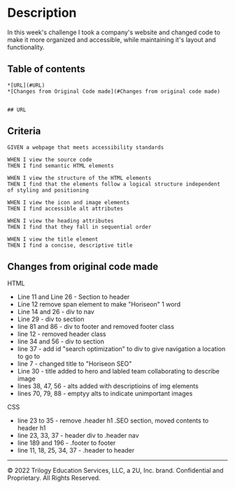 # Description

In this week's challenge I took a company's website and changed code to make it more organized and accessible, while maintaining it's layout and functionality. 

## Table of contents

```
*[URL](#URL)
*[Changes from Original Code made](#Changes from original code made)


## URL

```

## Criteria

```
GIVEN a webpage that meets accessibility standards

WHEN I view the source code
THEN I find semantic HTML elements

WHEN I view the structure of the HTML elements
THEN I find that the elements follow a logical structure independent of styling and positioning

WHEN I view the icon and image elements
THEN I find accessible alt attributes

WHEN I view the heading attributes
THEN I find that they fall in sequential order

WHEN I view the title element
THEN I find a concise, descriptive title
```

## Changes from original code made

HTML
* Line 11 and Line 26 - Section to header
* Line 12 remove span element to make "Horiseon" 1 word
* Line 14 and 26 - div to nav
* Line 29 - div to section
* line 81 and 86 - div to footer and removed footer class
* line 12 - removed header class
* line 34 and 56 - div to section
* line 37 - add id "search optimization" to div to give navigation a location to go to
* line 7 - changed title to "Horiseon SEO"
* Line 30 - title added to hero and labled team collaborating to describe image
* lines 38, 47, 56 - alts added with descriptioins of img elements
* lines 70, 79, 88 - emptyy alts to indicate unimportant images

CSS
* line 23 to 35 - remove .header h1 .SEO section, moved contents to header h1
* line 23, 33, 37 - header div to .header nav
* line 189 and 196 - .footer to footer
* line 11, 18, 25, 34, 37 - .header to header

- - -
© 2022 Trilogy Education Services, LLC, a 2U, Inc. brand. Confidential and Proprietary. All Rights Reserved.
